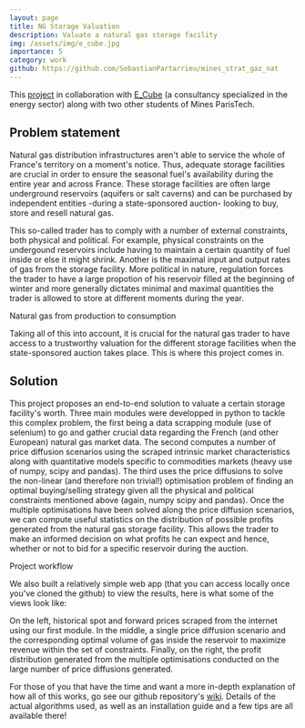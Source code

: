 ```yaml
---
layout: page
title: NG Storage Valuation
description: Valuate a natural gas storage facility
img: /assets/img/e_cube.jpg
importance: 5
category: work
github: https://github.com/SebastianPartarrieu/mines_strat_gaz_nat
---
```


This [project](https://github.com/SebastianPartarrieu/mines_strat_gaz_nat) in collaboration with [E_Cube](https://www.linkedin.com/company/e-cube-strategy-consultants/) (a consultancy specialized in the energy sector) along with two other students of Mines ParisTech.

## Problem statement

Natural gas distribution infrastructures aren't able to service the whole of France's territory on a moment's notice. Thus, adequate storage facilities are crucial in order to ensure the seasonal fuel's availability during the entire year and across France. These storage facilities are often large underground reservoirs (aquifers or salt caverns) and can be purchased by independent entities -during a state-sponsored auction- looking to buy, store and resell natural gas.

This so-called trader has to comply with a number of external constraints, both physical and political. For example, physical constraints on the undergound reservoirs include having to maintain a certain quantity of fuel inside or else it might shrink. Another is the maximal input and output rates of gas from the storage facility. More political in nature, regulation forces the trader to have a large propotion of his reservoir filled at the beginning of winter and more generally dictates minimal and maximal quantities the trader is allowed to store at different moments during the year.

<div class="row">
    <div class="col-sm mt-3 mt-md-0">
        <img class="img-fluid rounded z-depth-1" src="{{ '/assets/img/nat_gas_workflow.png' | relative_url }}" alt="" title="example image"/>
    </div>
</div>
<div class="caption">
    Natural gas from production to consumption
</div>

Taking all of this into account, it is crucial for the natural gas trader to have access to a trustworthy valuation for the different storage facilities when the state-sponsored auction takes place. This is where this project comes in.

## Solution

This project proposes an end-to-end solution to valuate a certain storage facility's worth. Three main modules were developped in python to tackle this complex problem, the first being a data scrapping module (use of selenium) to go and gather crucial data regarding the French (and other European) natural gas market data. The second computes a number of price diffusion scenarios using the scraped intrinsic market characteristics along with quantitative models specific to commodities markets (heavy use of numpy, scipy and pandas). The third uses the price diffusions to solve the non-linear (and therefore non trivial!) optimisation problem of finding an optimal buying/selling strategy given all the physical and political constraints mentioned above (again, numpy scipy and pandas). Once the multiple optimisations have been solved along the price diffusion scenarios, we can compute useful statistics on the distribution of possible profits generated from the natural gas storage facility. This allows the trader to make an informed decision on what profits he can expect and hence, whether or not to bid for a specific reservoir during the auction.

<div class="row">
    <div class="col-sm mt-3 mt-md-0">
        <img class="img-fluid rounded z-depth-1" src="{{ '/assets/img/project_workflow.png' | relative_url }}" alt="" title="example image"/>
    </div>
</div>
<div class="caption">
    Project workflow
</div>

We also built a relatively simple web app (that you can access locally once you've cloned the github) to view the results, here is what some of the views look like:

<div class="row">
    <div class="col-sm mt-3 mt-md-0">
        <img class="img-fluid rounded z-depth-1" src="{{ '/assets/img/spot_forward_prices.png' | relative_url }}" alt="" title="example image"/>
    </div>
    <div class="col-sm mt-3 mt-md-0">
        <img class="img-fluid rounded z-depth-1" src="{{ '/assets/img/diffusion_prix.png' | relative_url }}" alt="" title="example image"/>
    </div>
    <div class="col-sm mt-3 mt-md-0">
        <img class="img-fluid rounded z-depth-1" src="{{ '/assets/img/profits_gen.png' | relative_url }}" alt="" title="example image"/>
    </div>
</div>
<div class="caption">
    On the left, historical spot and forward prices scraped from the internet using our first module. In the middle, a single price diffusion scenario and the corresponding optimal volume of gas inside the reservoir to maximize revenue within the set of constraints. Finally, on the right, the profit distribution generated from the multiple optimisations conducted on the large number of price diffusions generated.
</div>

For those of you that have the time and want a more in-depth explanation of how all of this works, go see our github repository's [wiki](https://github.com/paplessix/mines_strat_gaz_nat/wiki). Details of the actual algorithms used, as well as an installation guide and a few tips are all available there!

